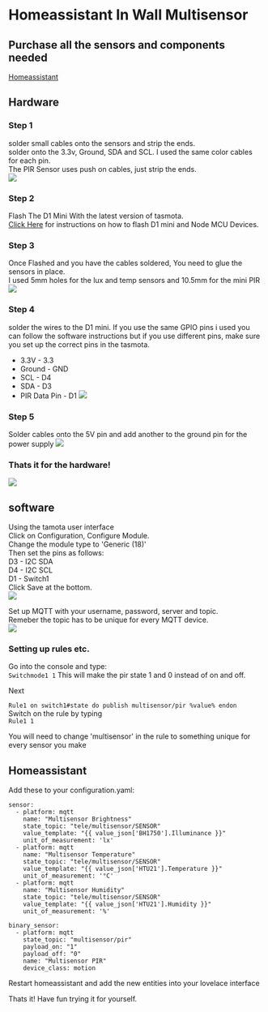 # Homeassistant In Wall Multisensor

## Purchase all the sensors and components needed
[Homeassistant](https://www.home-assistant.io/)

## Hardware
### Step 1
solder small cables onto the sensors and strip the ends.    
solder onto the 3.3v, Ground, SDA and SCL. I used the same color cables for each pin.  
The PIR Sensor uses push on cables, just strip the ends.  
![](images/1.jpeg)

### Step 2
Flash The D1 Mini With the latest version of tasmota.  
[Click Here](https://github.com/arendst/Sonoff-Tasmota/wiki/Flashing) for instructions on how to flash D1 mini and Node MCU Devices.

### Step 3
Once Flashed and you have the cables soldered, You need to glue the sensors in place.  
I used 5mm holes for the lux and temp sensors and 10.5mm for the mini PIR
![](images/2.jpeg)

### Step 4
solder the wires to the D1 mini.
If you use the same GPIO pins i used you can follow the software instructions but if you use different pins, make sure you set up the correct pins in the tasmota.  
* 3.3V - 3.3
* Ground - GND
* SCL - D4
* SDA - D3
* PIR Data Pin - D1
![](images/4.jpeg)

### Step 5
Solder cables onto the 5V pin and add another to the ground pin for the power supply
![](images/5.jpeg)

### Thats it for the hardware!
![](images/3.jpeg)

## software

Using the tamota user interface  
Click on Configuration, Configure Module.  
Change the module type to 'Generic (18)'  
Then set the pins as follows:  
D3 - I2C SDA  
D4 - I2C SCL  
D1 - Switch1  
Click Save at the bottom.  
![](images/6.png)

Set up MQTT with your username, password, server and topic.  
Remeber the topic has to be unique for every MQTT device.  
![](images/7.png)

### Setting up rules etc.
Go into the console and type:  
`Switchmode1 1` This will make the pir state 1 and 0 instead of on and off.  

Next

`Rule1 on switch1#state do publish multisensor/pir %value% endon`  
Switch on the rule by typing  
`Rule1 1`  

You will need to change 'multisensor' in the rule to something unique for every sensor you make

## Homeassistant

Add these to your configuration.yaml:
```
sensor:
  - platform: mqtt
    name: "Multisensor Brightness"
    state_topic: "tele/multisensor/SENSOR"
    value_template: "{{ value_json['BH1750'].Illuminance }}"
    unit_of_measurement: 'lx'
  - platform: mqtt
    name: "Multisensor Temperature"
    state_topic: "tele/multisensor/SENSOR"
    value_template: "{{ value_json['HTU21'].Temperature }}"
    unit_of_measurement: '°C'
  - platform: mqtt
    name: "Multisensor Humidity"
    state_topic: "tele/multisensor/SENSOR"
    value_template: "{{ value_json['HTU21'].Humidity }}"
    unit_of_measurement: '%'
```
```
binary_sensor:
  - platform: mqtt
    state_topic: "multisensor/pir"
    payload_on: "1"
    payload_off: "0"
    name: "Multisensor PIR"
    device_class: motion
```
Restart homeassistant and add the new entities into your lovelace interface

Thats it! Have fun trying it for yourself.
